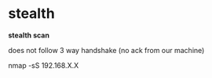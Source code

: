    

# stealth

  

**stealth scan**

does not follow 3 way handshake (no ack from our machine)

nmap -sS 192.168.X.X